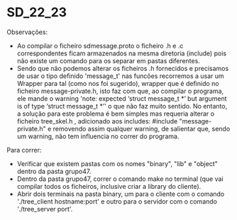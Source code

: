 # SD_22_23

Observações:
- Ao compilar o ficheiro sdmessage.proto o ficheiro .h e .c correspondentes ficam armazenados na mesma diretoria (include) pois não existe um comando para os separar em pastas diferentes.
- Sendo que não podemos alterar os ficheiros .h fornecidos e precisamos de usar o tipo definido 'message_t' nas funcões recorremos a usar um Wrapper para tal (como nos foi sugerido), wrapper que é definido no ficheiro message-private.h, isto faz com que, ao compilar o programa, ele mande o warning 'note: expected ‘struct message_t *’ but argument is of type ‘struct message_t *’' o que não faz muito sentido. No entanto, a solução para este problema é bem simples mas requeria
alterar o ficheiro tree_skel.h , adicionado aos includes: #include "message-private.h" e removendo assim qualquer warning, de salientar que, sendo um warning, não tem influencia no correr do programa.

Para correr:
- Verificar que existem pastas com os nomes "binary", "lib" e "object" dentro da pasta grupo47.
- Dentro da pasta grupo47, correr o comando make no terminal (que vai compilar todos os ficheiros, inclusive criar a library do cliente).
- Abrir dois terminais na pasta binary, um para o cliente com o comando './tree_client hostname:port' e outro para o servidor com o comando './tree_server port'.



